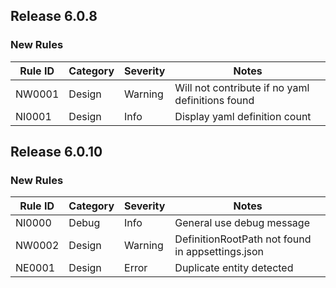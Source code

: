 ## Release 6.0.8

### New Rules

Rule ID | Category | Severity | Notes                                           
--------|----------|----------|-------------------------------------------------
NW0001  | Design   | Warning  | Will not contribute if no yaml definitions found 
NI0001  | Design   | Info     | Display yaml definition count                   

## Release 6.0.10

### New Rules

Rule ID | Category | Severity | Notes                                           
--------|----------|----------|-------------------------------------------------
NI0000  | Debug    | Info     | General use debug message 
NW0002  | Design   | Warning  | DefinitionRootPath not found in appsettings.json
NE0001  | Design   | Error    | Duplicate entity detected
                  